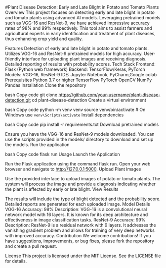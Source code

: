 #Plant Disease Detection: Early and Late Blight in Potato and Tomato Plants
Overview
This project focuses on detecting early and late blight in potato and tomato plants using advanced AI models. Leveraging pretrained models such as VGG-16 and ResNet-9, we have achieved impressive accuracy rates of 98% and 99% respectively. This tool aims to assist farmers and agricultural experts in early identification and treatment of plant diseases, thus enhancing crop yield and quality.

Features
Detection of early and late blight in potato and tomato plants.
Utilizes VGG-16 and ResNet-9 pretrained models for high accuracy.
User-friendly interface for uploading plant images and receiving diagnosis.
Detailed reporting of results with probability scores.
Tech Stack
Frontend: Flask (Python web framework)
Backend: TensorFlow/Keras, PyTorch
Models: VGG-16, ResNet-9
IDE: Jupyter Notebook, PyCharm,Google colab
Prerequisites
Python 3.7 or higher
TensorFlow
PyTorch
OpenCV
NumPy
Pandas
Installation
Clone the repository

bash
Copy code
git clone https://github.com/your-username/plant-disease-detection.git
cd plant-disease-detection
Create a virtual environment

bash
Copy code
python -m venv venv
source venv/bin/activate  # On Windows use `venv\Scripts\activate`
Install dependencies

bash
Copy code
pip install -r requirements.txt
Download pretrained models

Ensure you have the VGG-16 and ResNet-9 models downloaded. You can use the scripts provided in the models/ directory to download and set up the models.
Run the application

bash
Copy code
flask run
Usage
Launch the Application

Run the Flask application using the command flask run.
Open your web browser and navigate to http://127.0.0.1:5000.
Upload Plant Images

Use the provided interface to upload images of potato or tomato plants.
The system will process the image and provide a diagnosis indicating whether the plant is affected by early or late blight.
View Results

The results will include the type of blight detected and the probability score.
Detailed reports are generated for each uploaded image.
Model Details
VGG-16
Accuracy: 98%
Description: VGG-16 is a convolutional neural network model with 16 layers. It is known for its deep architecture and effectiveness in image classification tasks.
ResNet-9
Accuracy: 99%
Description: ResNet-9 is a residual network with 9 layers. It addresses the vanishing gradient problem and allows for training of very deep networks with improved accuracy.
Contribution
We welcome contributions! If you have suggestions, improvements, or bug fixes, please fork the repository and create a pull request.

License
This project is licensed under the MIT License. See the LICENSE file for details.
